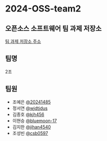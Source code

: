 # 2024-OSS-team2
## 오픈소스 소프트웨어 팀 과제 저장소
[팀 과제 저장소 주소](https://github.com/whdPdms04/2024-OSS-team2)

## 팀명
2조

## 팀원
- 조예은 [@20241485](https://github.com/20241485)
- 정서연 [@wjdtjdus](https://github.com/wjdtjdus)
- 김종호 [@kjh456](https://github.com/kjh456/git)
- 이현승 [@bluemoon-17](https://github.com/bluemoon-17)
- 김지한 [@jihan4540](https://github.com/jihan4540)
- 조성빈 [@csb0597](https://github.com/csb0597)
